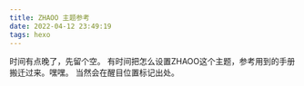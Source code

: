 ```yaml
---
title: ZHAOO 主题参考
date: 2022-04-12 23:49:19
tags: hexo
---
```

时间有点晚了，先留个空。
有时间把怎么设置ZHAOO这个主题，参考用到的手册搬迁过来。嘿嘿。
当然会在醒目位置标记出处。
